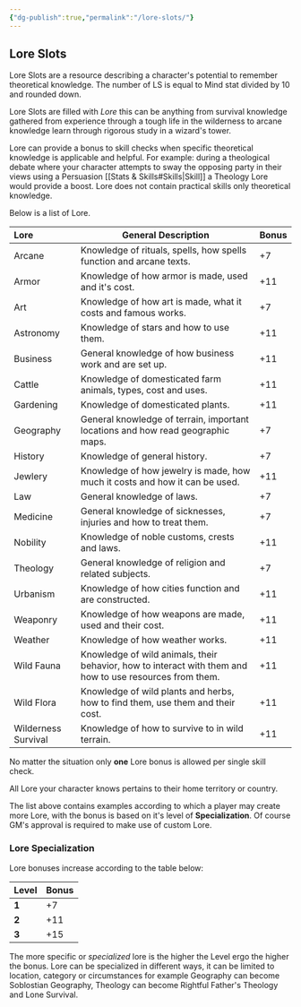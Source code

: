 ```yaml
---
{"dg-publish":true,"permalink":"/lore-slots/"}
---
```


## Lore Slots
Lore Slots are a resource describing a character's potential to remember theoretical knowledge. The number of LS is equal to Mind stat divided by 10 and rounded down.

Lore Slots are filled with *Lore* this can be anything from survival knowledge gathered from experience through a tough life in the wilderness to arcane knowledge learn through rigorous study in a wizard's tower.

Lore can provide a bonus to skill checks when specific theoretical knowledge is applicable and helpful. For example: during a theological debate where your character attempts to sway the opposing party in their views using a Persuasion [[Stats & Skills#Skills\|Skill]] a Theology Lore would provide a boost. Lore does not contain practical skills only theoretical knowledge.

Below is a list of Lore.

| Lore                | General Description                                                                                      | Bonus |
| :------------------ | -------------------------------------------------------------------------------------------------------- | ----- |
| Arcane              | Knowledge of rituals, spells, how spells function and arcane texts.                                      | +7    |
| Armor               | Knowledge of how armor is made, used and it's cost.                                                      | +11   |
| Art                 | Knowledge of how art is made, what it costs and famous works.                                            | +7    |
| Astronomy           | Knowledge of stars and how to use them.                                                                  | +11   |
| Business            | General knowledge of how business work and are set up.                                                   | +11   |
| Cattle              | Knowledge of domesticated farm animals, types, cost and uses.                                            | +11   |
| Gardening           | Knowledge of domesticated plants.                                                                        | +11   |
| Geography           | General knowledge of terrain, important locations and how read geographic maps.                          | +7    |
| History             | Knowledge of general history.                                                                            | +7    |
| Jewlery             | Knowledge of how jewelry is made, how much it costs and how it can be used.                              | +11   |
| Law                 | General knowledge of laws.                                                                               | +7    |
| Medicine            | General knowledge of sicknesses, injuries and how to treat them.                                         | +7    |
| Nobility            | Knowledge of noble customs, crests and laws.                                                             | +11   |
| Theology            | General knowledge of religion and related subjects.                                                      | +7    |
| Urbanism            | Knowledge of how cities function and are constructed.                                                    | +11   |
| Weaponry            | Knowledge of how weapons are made, used and their cost.                                                  | +11   |
| Weather             | Knowledge of how weather works.                                                                          | +11   |
| Wild Fauna          | Knowledge of wild animals, their behavior, how to interact with them and how to use resources from them. | +11   |
| Wild Flora          | Knowledge of wild plants and herbs, how to find them, use them and their cost.                           | +11   |
| Wilderness Survival | Knowledge of how to survive to in wild terrain.                                                          | +11   |

No matter the situation only **one** Lore bonus is allowed per single skill check.

All Lore your character knows pertains to their home territory or country. 

The list above contains examples according to which a player may create more Lore, with the bonus is based on it's level of **Specialization**. Of course GM's approval is required to make use of custom Lore.  
### Lore Specialization
Lore bonuses increase according to the table below:

| Level | Bonus |
| ----- | ----- |
| **1** | +7    |
| **2** | +11   |
| **3** | +15   |

The more specific or *specialized* lore is the higher the Level ergo the higher the bonus. Lore can be specialized in different ways, it can be limited to location, category or circumstances for example Geography can become Soblostian Geography, Theology can become Rightful Father's Theology and Lone Survival.